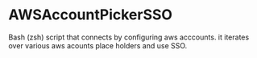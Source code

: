 # AWSAccountPickerSSO
Bash (zsh) script that connects by configuring aws acccounts. it iterates over various aws acounts place holders and use SSO.
